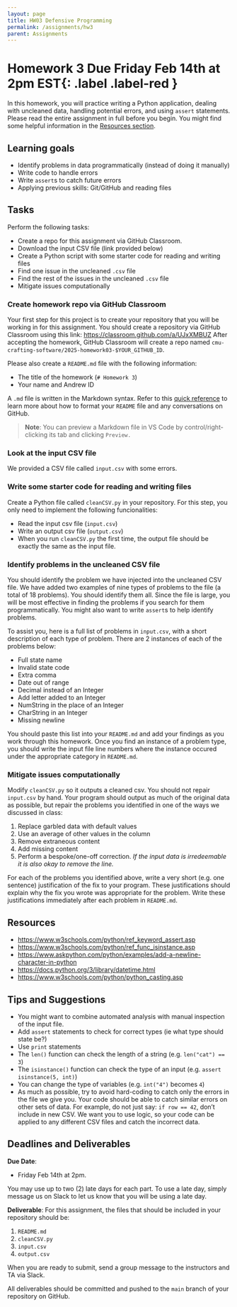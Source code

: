 ```yaml
---
layout: page
title: HW03 Defensive Programming
permalink: /assignments/hw3
parent: Assignments
---
```


# Homework 3 **Due Friday Feb 14th at 2pm EST**{: .label .label-red }

In this homework, you will practice writing a Python application, dealing with uncleaned data, handling potential errors, and using `assert` statements. Please read the entire assignment in full before you begin. You might find some helpful information in the [Resources section](#resources).

## Learning goals

- Identify problems in data programmatically (instead of doing it manually)
- Write code to handle errors
- Write `assert`s to catch future errors
- Applying previous skills: Git/GitHub and reading files

## Tasks

Perform the following tasks:

- Create a repo for this assignment via GitHub Classroom.
- Download the input CSV file (link provided below)
- Create a Python script with some starter code for reading and writing files
- Find one issue in the uncleaned `.csv` file
- Find the rest of the issues in the uncleaned `.csv` file
- Mitigate issues computationally

### Create homework repo via GitHub Classroom

Your first step for this project is to create your repository that you will be working in for this assignment. You should create a repository via GitHub Classroom using this link: <https://classroom.github.com/a/UJxXMBUZ> After accepting the homework, GitHub Classroom will create a repo named `cmu-crafting-software/2025-homework03-$YOUR_GITHUB_ID`.

Please also create a `README.md` file with the following information:

- The title of the homework (`# Homework 3`)
- Your name and Andrew ID

A `.md` file is written in the Markdown syntax. Refer to this [quick reference](https://github.com/adam-p/markdown-here/wiki/Markdown-Cheatsheet) to learn more about how to format your `README` file and any conversations on GitHub.

> **Note**: You can preview a Markdown file in VS Code by control/right-clicking its tab and clicking `Preview.`

### Look at the input CSV file

We provided a CSV file called `input.csv` with some errors.

### Write some starter code for reading and writing files

Create a Python file called `cleanCSV.py` in your repository. For this step, you only need to implement the following funcionalities:

- Read the input csv file (`input.csv`)
- Write an output csv file (`output.csv`)
- When you run `cleanCSV.py` the first time, the output file should be exactly the same as the input file.

### Identify problems in the uncleaned CSV file

You should identify the problem we have injected into the uncleaned CSV file. We have added two examples of nine types of problems to the file (a total of 18 problems). You should identify them all. Since the file is large, you will be most effective in finding the problems if you search for them programmatically. You might also want to write `assert`s to help identify problems.

To assist you, here is a full list of problems in `input.csv`, with a short description of each type of problem. There are 2 instances of each of the problems below:

- Full state name
- Invalid state code
- Extra comma
- Date out of range
- Decimal instead of an Integer
- Add letter added to an Integer
- NumString in the place of an Integer
- CharString in an Integer
- Missing newline

You should paste this list into your `README.md` and add your findings as you work through this homework. Once you find an instance of a problem type, you should write the input file line numbers where the instance occured under the appropriate category in `README.md`.

### Mitigate issues computationally

Modify `cleanCSV.py` so it outputs a cleaned csv. You should not repair `input.csv` by hand. Your program should output as much of the original data as possible, but repair the problems you identified in one of the ways we discussed in class:

1. Replace garbled data with default values
2. Use an average of other values in the column
3. Remove extraneous content
4. Add missing content
5. Perform a bespoke/one-off correction. _If the input data is irredeemable it is also okay to remove the line._

For each of the problems you identified above, write a very short (e.g. one sentence) justification of the fix to your program. These justifications should explain why the fix you wrote was appropriate for the problem. Write these justifications immediately after each problem in `README.md`.

## Resources

- <https://www.w3schools.com/python/ref_keyword_assert.asp>
- <https://www.w3schools.com/python/ref_func_isinstance.asp>
- <https://www.askpython.com/python/examples/add-a-newline-character-in-python>
- <https://docs.python.org/3/library/datetime.html>
- <https://www.w3schools.com/python/python_casting.asp>

## Tips and Suggestions

- You might want to combine automated analysis with manual inspection of the input file.
- Add `assert` statements to check for correct types (ie what type should state be?)
- Use `print` statements
- The `len()` function can check the length of a string (e.g. `len("cat") == 3`)
- The `isinstance()` function can check the type of an input (e.g. `assert isinstance(5, int)`)
- You can change the type of variables (e.g. `int("4")` becomes `4`)
- As much as possible, try to avoid hard-coding to catch only the errors in the file we give you. Your code should be able to catch similar errors on other sets of data. For example, do not just say: `if row == 42`, don’t include in new CSV. We want you to use logic, so your code can be applied to any different CSV files and catch the incorrect data.

## Deadlines and Deliverables

**Due Date**:

- Friday Feb 14th at 2pm.

You may use up to two (2) late days for each part. To use a late day, simply message us on Slack to let us know that you will be using a late day.

**Deliverable**: For this assignment, the files that should be included in your repository should be:

1. `README.md`
2. `cleanCSV.py`
3. `input.csv`
4. `output.csv`

When you are ready to submit, send a group message to the instructors and TA via Slack.

All deliverables should be committed and pushed to the `main` branch of your repository on GitHub.
